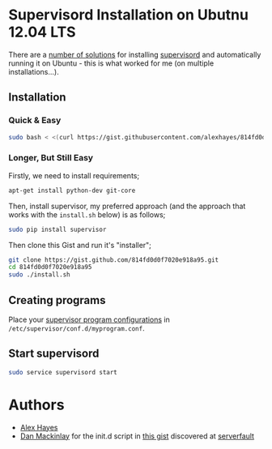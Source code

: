 # Supervisord Installation on Ubutnu 12.04 LTS

There are a [number of solutions](http://serverfault.com/questions/96499/how-to-automatically-start-supervisord-on-linux-ubuntu) for installing [supervisord](http://supervisord.org/running.html) and automatically running it on Ubuntu - this is what worked for me (on multiple installations...).

## Installation

### Quick & Easy

```bash
sudo bash < <(curl https://gist.githubusercontent.com/alexhayes/814fd0d0f7020e918a95/raw/full-install.sh)
```

### Longer, But Still Easy

Firstly, we need to install requirements;

```bash
apt-get install python-dev git-core
```

Then, install supervisor, my preferred approach (and the approach that works with the `install.sh` below) is as follows;

```bash
sudo pip install supervisor
```

Then clone this Gist and run it's "installer";

```bash
git clone https://gist.github.com/814fd0d0f7020e918a95.git
cd 814fd0d0f7020e918a95
sudo ./install.sh
```


## Creating programs

Place your [supervisor program configurations](http://supervisord.org/running.html#adding-a-program) in `/etc/supervisor/conf.d/myprogram.conf`.

## Start supervisord

```bash
sudo service supervisord start
```

# Authors

- [Alex Hayes](http://github.com/alexhayes)
- [Dan Mackinlay](http://github.com/howthebodyworks) for the init.d script in [this gist](https://gist.github.com/howthebodyworks/176149) discovered at [serverfault](http://serverfault.com/a/96500)

